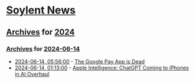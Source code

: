 # [Soylent News](../../../README.md)

## [Archives](../../index.md) for [2024](../index.md)

### [Archives](../../index.md) for [2024-06-14](index.md)

* [2024-06-14, 05:56:00](https://soylentnews.org/article.pl?sid=24/06/13/0313255&from=rss) - [The Google Pay App is Dead](https://soylentnews.org/article.pl?sid=24/06/13/0313255&from=rss)
* [2024-06-14, 01:13:00](https://soylentnews.org/article.pl?sid=24/06/13/0224212&from=rss) - [Apple Intelligence: ChatGPT Coming to iPhones in AI Overhaul](https://soylentnews.org/article.pl?sid=24/06/13/0224212&from=rss)

